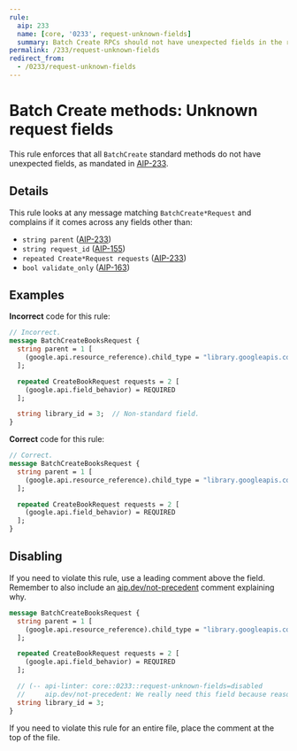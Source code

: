 ```yaml
---
rule:
  aip: 233
  name: [core, '0233', request-unknown-fields]
  summary: Batch Create RPCs should not have unexpected fields in the request.
permalink: /233/request-unknown-fields
redirect_from:
  - /0233/request-unknown-fields
---
```


# Batch Create methods: Unknown request fields

This rule enforces that all `BatchCreate` standard methods do not have unexpected
fields, as mandated in [AIP-233][].

## Details

This rule looks at any message matching `BatchCreate*Request` and complains if it comes
across any fields other than:

- `string parent` ([AIP-233][])
- `string request_id` ([AIP-155][])
- `repeated Create*Request requests` ([AIP-233][])
- `bool validate_only` ([AIP-163][])

## Examples

**Incorrect** code for this rule:

```proto
// Incorrect.
message BatchCreateBooksRequest {
  string parent = 1 [
    (google.api.resource_reference).child_type = "library.googleapis.com/Book"
  ];

  repeated CreateBookRequest requests = 2 [
    (google.api.field_behavior) = REQUIRED
  ];

  string library_id = 3;  // Non-standard field.
}
```

**Correct** code for this rule:

```proto
// Correct.
message BatchCreateBooksRequest {
  string parent = 1 [
    (google.api.resource_reference).child_type = "library.googleapis.com/Book"
  ];

  repeated CreateBookRequest requests = 2 [
    (google.api.field_behavior) = REQUIRED
  ];
}
```

## Disabling

If you need to violate this rule, use a leading comment above the field.
Remember to also include an [aip.dev/not-precedent][] comment explaining why.

```proto
message BatchCreateBooksRequest {
  string parent = 1 [
    (google.api.resource_reference).child_type = "library.googleapis.com/Book"
  ];

  repeated CreateBookRequest requests = 2 [
    (google.api.field_behavior) = REQUIRED
  ];

  // (-- api-linter: core::0233::request-unknown-fields=disabled
  //     aip.dev/not-precedent: We really need this field because reasons. --)
  string library_id = 3;
}
```

If you need to violate this rule for an entire file, place the comment at the
top of the file.

[aip-155]: https://aip.dev/155
[aip-163]: https://aip.dev/163
[aip-233]: https://aip.dev/233
[aip.dev/not-precedent]: https://aip.dev/not-precedent
